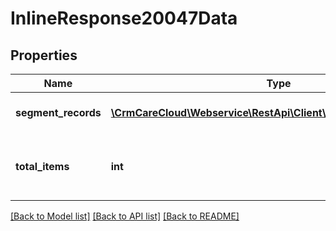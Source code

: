 # InlineResponse20047Data

## Properties
Name | Type | Description | Notes
------------ | ------------- | ------------- | -------------
**segment_records** | [**\CrmCareCloud\Webservice\RestApi\Client\Model\SegmentRecord[]**](SegmentRecord.md) | List of segment records. | [optional] 
**total_items** | **int** | The number of all found segment records. | [optional] 

[[Back to Model list]](../../README.md#documentation-for-models) [[Back to API list]](../../README.md#documentation-for-api-endpoints) [[Back to README]](../../README.md)

